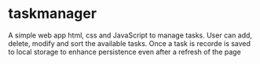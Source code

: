 # taskmanager
A simple web app html, css and JavaScript  to manage tasks. User can add, delete, modify and sort the available tasks. Once a task is recorde is saved to local storage to enhance persistence even after a refresh of the page
